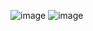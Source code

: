 ![image](https://user-images.githubusercontent.com/108964477/191350594-727334f2-6452-41c1-90b7-1a2b0bc53971.png)
![image](https://user-images.githubusercontent.com/108964477/191350617-78128330-e7bd-4907-9aef-b06e960b917d.png)
